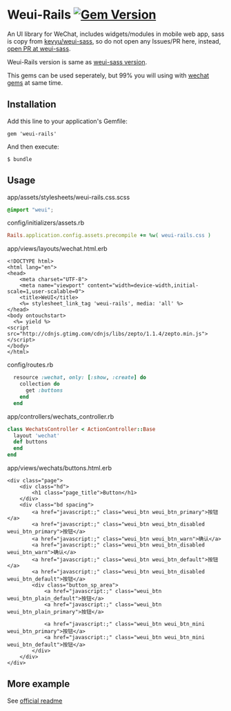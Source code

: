 Weui-Rails [![Gem Version][version-badge]][rubygems]
==========

An UI library for WeChat, includes widgets/modules in mobile web app, sass is copy from [kevyu/weui-sass](https://github.com/kevyu/weui-sass), so do not open any Issues/PR here, instead, [open PR at weui-sass](https://github.com/kevyu/weui-sass/pulls).

Weui-Rails version is same as [weui-sass version](https://github.com/kevyu/weui-sass/blob/master/package.json#L3).

This gems can be used seperately, but 99% you will using with [wechat gems](https://github.com/Eric-Guo/wechat) at same time.

## Installation

Add this line to your application's Gemfile:

    gem 'weui-rails'

And then execute:

    $ bundle

## Usage

app/assets/stylesheets/weui-rails.css.scss

```scss
@import "weui";
```

config/initializers/assets.rb

```ruby
Rails.application.config.assets.precompile += %w( weui-rails.css )
```

app/views/layouts/wechat.html.erb

```erb
<!DOCTYPE html>
<html lang="en">
<head>
    <meta charset="UTF-8">
    <meta name="viewport" content="width=device-width,initial-scale=1,user-scalable=0">
    <title>WeUI</title>
    <%= stylesheet_link_tag 'weui-rails', media: 'all' %>
</head>
<body ontouchstart>
  <%= yield %>
<script src="http://cdnjs.gtimg.com/cdnjs/libs/zepto/1.1.4/zepto.min.js"></script>
</body>
</html>
```

config/routes.rb

```ruby
  resource :wechat, only: [:show, :create] do
    collection do
      get :buttons
    end
  end
```

app/controllers/wechats_controller.rb

```ruby
class WechatsController < ActionController::Base
  layout 'wechat'
  def buttons
  end
end
```

app/views/wechats/buttons.html.erb

```erb
<div class="page">
    <div class="hd">
        <h1 class="page_title">Button</h1>
    </div>
    <div class="bd spacing">
        <a href="javascript:;" class="weui_btn weui_btn_primary">按钮</a>
        <a href="javascript:;" class="weui_btn weui_btn_disabled weui_btn_primary">按钮</a>
        <a href="javascript:;" class="weui_btn weui_btn_warn">确认</a>
        <a href="javascript:;" class="weui_btn weui_btn_disabled weui_btn_warn">确认</a>
        <a href="javascript:;" class="weui_btn weui_btn_default">按钮</a>
        <a href="javascript:;" class="weui_btn weui_btn_disabled weui_btn_default">按钮</a>
        <div class="button_sp_area">
            <a href="javascript:;" class="weui_btn weui_btn_plain_default">按钮</a>
            <a href="javascript:;" class="weui_btn weui_btn_plain_primary">按钮</a>

            <a href="javascript:;" class="weui_btn weui_btn_mini weui_btn_primary">按钮</a>
            <a href="javascript:;" class="weui_btn weui_btn_mini weui_btn_default">按钮</a>
        </div>
    </div>
</div>
```

## More example

See [official readme](https://github.com/weui/weui#概述)

[version-badge]: https://badge.fury.io/rb/weui-rails.svg
[rubygems]: https://rubygems.org/gems/weui-rails
